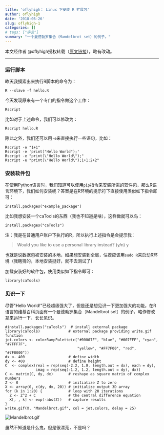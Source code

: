 ```yaml
---
title: 'oflyhigh： Linux 下安装 R 扩展包'
author: oflyhigh
date: '2018-05-26'
slug: oflyhigh-1
categories: []
# tags: ["序言"]
summary: "一个曼德勃罗集合（Mandelbrot set）的例子。"
---
```


本文经作者 @oflyhigh授权转载（[原文链接](https://steemit.com/r/@oflyhigh/5m2s1h-r)），略有改动。

---

### 运行脚本

昨天我摸索出来执行R脚本的命令为：

```
R --slave -f hello.R
```

今天发现原来有一个专门的指令做这个工作：

```
Rscript
```

比如对于上述命令，我们可以修改为：

```
Rscript hello.R
```

除此之外，我们还可以用`-e`来直接执行一些语句，比如：

```
Rscript -e "1+1"
Rscript -e 'print("Hello World");'
Rscript -e "print(\"Hello World\");"
Rscript -e "print(\"Hello World\");1+1;2+2"
```

### 安装软件包

在使用Python语言时，我们知道可以使用`pip`指令来安装所需的软件包，那么R语言环境下，我们如何安装呢？答案是在R环境的提示符下直接使用类似如下指令即可：

```
install.packages("example_package")
```

比如我想安装一个caTools的东西（我也不知道是啥），这样做就可以鸟：

```
install.packages("caTools")
```

注：我是在普通用户账户下执行的R，所以执行上述指令是会提示我：

> Would you like to use a personal library instead? (y/n) y

也就是说数据包被安装的本地，如果想安装到全局，估摸应该用`sudo R`来启动R环境（我瞎猜的，本地安装挺好，就不去测试了）

加载安装好的软件包，使用类似如下指令即可：

```
library(caTools)
```

### 见识一下

尽管"Hello World!"已经超级强大了，但是还是想见识一下更加强大的功能，在R语言的维基百科页面有一个曼德勃罗集合（Mandelbrot set）的例子，略作修改拿来运行一下，长长见识。

```
#install.packages("caTools")  # install external package
library(caTools)             # external package providing write.gif function
jet.colors <- colorRampPalette(c("#00007F", "blue", "#007FFF", "cyan", "#7FFF7F",
                                 "yellow", "#FF7F00", "red", "#7F0000"))
dx <- 400                    # define width
dy <- 400                    # define height
C  <- complex(real = rep(seq(-2.2, 1.0, length.out = dx), each = dy),
              imag = rep(seq(-1.2, 1.2, length.out = dy), dx))
C <- matrix(C, dy, dx)       # reshape as square matrix of complex numbers
Z <- 0                       # initialize Z to zero
X <- array(0, c(dy, dx, 20)) # initialize output 3D array
for (k in 1:20) {            # loop with 20 iterations
  Z <- Z^2 + C               # the central difference equation
  X[, , k] <- exp(-abs(Z))   # capture results
}
write.gif(X, "Mandelbrot.gif", col = jet.colors, delay = 25)
```

![Mandelbrot.gif](https://cdn.steemitimages.com/0x0/https://cdn.steemitimages.com/DQmddxperCLjNdqCzAdgFTyhg6YNz5chzNZ65kL7sfvoZ7N/Mandelbrot.gif)

虽然不知道是什么鬼，但是很漂亮，不是吗？